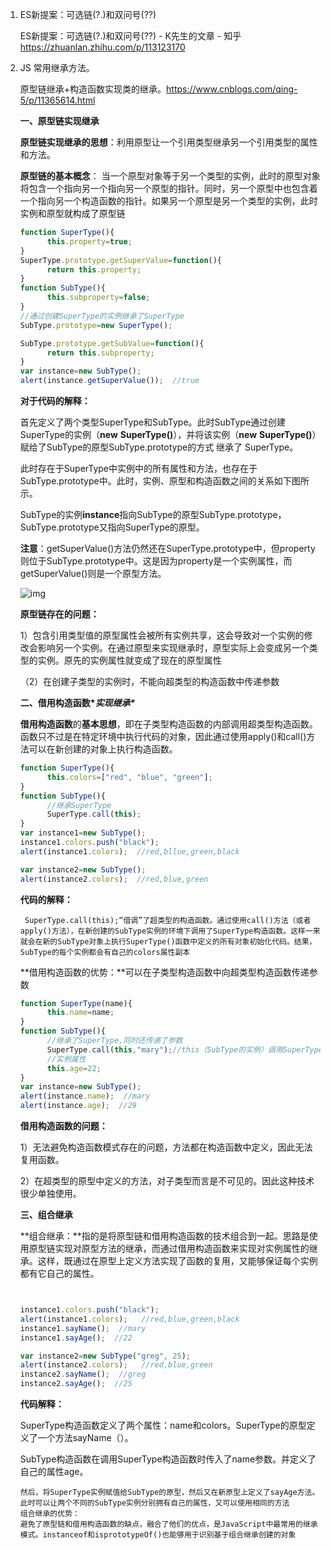 1. ES新提案：可选链(?.)和双问号(??)

   ES新提案：可选链(?.)和双问号(??) - K先生的文章 - 知乎 https://zhuanlan.zhihu.com/p/113123170

2. JS 常用继承方法。

   原型链继承+构造函数实现类的继承。https://www.cnblogs.com/qing-5/p/11365614.html

   **一、原型链实现继承**

    **原型链实现继承的思想**：利用原型让一个引用类型继承另一个引用类型的属性和方法。

    **原型链的基本概念**： 当一个原型对象等于另一个类型的实例，此时的原型对象将包含一个指向另一个指向另一个原型的指针。同时，另一个原型中也包含着一个指向另一个构造函数的指针。如果另一个原型是另一个类型的实例，此时实例和原型就构成了原型链

   

   ```javascript
   function SuperType(){
         this.property=true;
   }
   SuperType.prototype.getSuperValue=function(){
         return this.property;
   }
   function SubType(){
         this.subproperty=false;
   }
   //通过创建SuperType的实例继承了SuperType
   SubType.prototype=new SuperType();
   
   SubType.prototype.getSubValue=function(){
         return this.subproperty;
   }
   var instance=new SubType();
   alert(instance.getSuperValue());  //true                                      
   ```

   

   **对于代码的解释：**

   首先定义了两个类型SuperType和SubType。此时SubType通过创建SuperType的实例（**new** **SuperType()**），并将该实例（**new** **SuperType()**）赋给了SubType的原型SubType.prototype的方式  继承了 SuperType。

   此时存在于SuperType中实例中的所有属性和方法，也存在于SubType.prototype中。此时，实例、原型和构造函数之间的关系如下图所示。

    SubType的实例**instance**指向SubType的原型SubType.prototype，SubType.prototype又指向SuperType的原型。

   **注意**：getSuperValue()方法仍然还在SuperType.prototype中，但property则位于SubType.prototype中。这是因为property是一个实例属性，而getSuperValue()则是一个原型方法。

   ![img](https://img2018.cnblogs.com/blog/1179017/201908/1179017-20190816201427785-2058373653.png)

   **原型链存在的问题：**

    1）包含引用类型值的原型属性会被所有实例共享，这会导致对一个实例的修改会影响另一个实例。在通过原型来实现继承时，原型实际上会变成另一个类型的实例。原先的实例属性就变成了现在的原型属性

   （2）在创建子类型的实例时，不能向超类型的构造函数中传递参数

   **二、借用构造函数\**实现继承\****

   **借用构造函数**的**基本思想**，即在子类型构造函数的内部调用超类型构造函数。函数只不过是在特定环境中执行代码的对象，因此通过使用apply()和call()方法可以在新创建的对象上执行构造函数。

   ```javascript
   function SuperType(){
         this.colors=["red", "blue", "green"];
   }
   function SubType(){
         //继承SuperType
         SuperType.call(this);
   }
   var instance1=new SubType();
   instance1.colors.push("black");
   alert(instance1.colors);  //red,bllue,green,black
   
   var instance2=new SubType();
   alert(instance2.colors);  //red,blue,green
   ```

   **代码的解释：**

   ```
    SuperType.call(this);“借调”了超类型的构造函数。通过使用call()方法（或者apply()方法），在新创建的SubType实例的环境下调用了SuperType构造函数。这样一来就会在新的SubType对象上执行SuperType()函数中定义的所有对象初始化代码。结果，SubType的每个实例都会有自己的colors属性副本
   ```

   **借用构造函数的优势：**可以在子类型构造函数中向超类型构造函数传递参数

   ```javascript
   function SuperType(name){
         this.name=name;
   }
   function SubType(){
         //继承了SuperType,同时还传递了参数
         SuperType.call(this,"mary");//this（SubType的实例）调用SuperType构造函数
         //实例属性
         this.age=22;
   }
   var instance=new SubType();
   alert(instance.name);  //mary
   alert(instance.age);  //29
   ```

   **借用构造函数的问题：**

   1）无法避免构造函数模式存在的问题，方法都在构造函数中定义，因此无法复用函数。

   2）在超类型的原型中定义的方法，对子类型而言是不可见的。因此这种技术很少单独使用。

   **三、组合继承**

   **组合继承：**指的是将原型链和借用构造函数的技术组合到一起。思路是使用原型链实现对原型方法的继承，而通过借用构造函数来实现对实例属性的继承。这样，既通过在原型上定义方法实现了函数的复用，又能够保证每个实例都有它自己的属性。

   ```javascript
   
   
   instance1.colors.push("black");
   alert(instance1.colors);   //red,blue,green,black
   instance1.sayName();  //mary
   instance1.sayAge();  //22
   
   var instance2=new SubType("greg", 25);
   alert(instance2.colors);   //red,blue,green
   instance2.sayName();  //greg
   instance2.sayAge();  //25
   ```

   **代码解释：**

    SuperType构造函数定义了两个属性：name和colors。SuperType的原型定义了一个方法sayName（）。

    SubType构造函数在调用SuperType构造函数时传入了name参数。并定义了自己的属性age。

   ```
   然后，将SuperType实例赋值给SubType的原型，然后又在新原型上定义了sayAge方法。
   此时可以让两个不同的SubType实例分别拥有自己的属性，又可以使用相同的方法
   组合继承的优势：
   避免了原型链和借用构造函数的缺点，融合了他们的优点，是JavaScript中最常用的继承模式。instanceof和isprototypeOf()也能够用于识别基于组合继承创建的对象
   ```

    